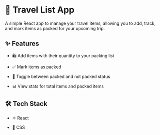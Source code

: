 # 🧳 Travel List App

A simple React app to manage your travel items, allowing you to add, track, and mark items as packed for your upcoming trip.

## ✨ Features

- 🛍 Add items with their quantity to your packing list

- ✅ Mark items as packed

- 🔄 Toggle between packed and not packed status

- 📊 View stats for total items and packed items

## 🛠 Tech Stack

- ⚛️ React

- 🎨 CSS
